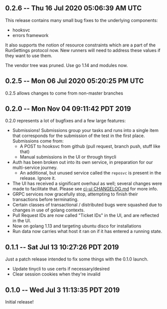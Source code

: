 ## 0.2.6 -- Thu 16 Jul 2020 05:06:39 AM UTC

This release contains many small bug fixes to the underlying components:

- hooksvc
- errors framework

It also supports the notion of resource constraints which are a part of the
RunSettings protocol now. New runners will need to address these values if they
want to use them.

The vendor tree was pruned. Use go 1.14 and modules now.

## 0.2.5 -- Mon 06 Jul 2020 05:20:25 PM UTC

0.2.5 allows changes to come from non-master branches

## 0.2.0 -- Mon Nov 04 09:11:42 PDT 2019

0.2.0 represents a lot of bugfixes and a few large features:

- Submissions! Submissions group your tasks and runs into a single item that
  corresponds for the submission of the test in the first place. Submissions
  come from:
  - A POST to hooksvc from github (pull request, branch push, stuff like that)
  - Manual submissions in the UI or through tinycli
- Auth has been broken out into its own service, in preparation for our multi-service journey.
  - An additional, but unused service called the `reposvc` is present in the release. Ignore it.
- The UI has received a significant overhaul as well; several changes were made
  to facilitate that. Please see [ci-ui CHANGELOG.md](https://github.com/tinyci/ci-ui/blob/master/CHANGELOG.md)
  for more info.
- GRPC services now gracefully stop, attempting to finish their transactions
  before terminating.
- Certain classes of transactional / distributed bugs were squashed due to
  changes in use of golang contexts.
- Pull Request IDs are now called "Ticket IDs" in the UI, and are reflected in the UI.
- Now on golang 1.13 and targeting ubuntu disco for installations
- Run data now carries what host it ran on if it has entered a running state.

## 0.1.1 -- Sat Jul 13 10:27:26 PDT 2019

Just a patch release intended to fix some things with the 0.1.0 launch.

- Update tinycli to use certs if necessary/desired
- Clear session cookies when they're invalid

## 0.1.0 -- Wed Jul 3 11:13:35 PDT 2019

Initial release!
